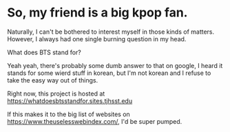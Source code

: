 # So, my friend is a big kpop fan.

Naturally, I can't be bothered to interest myself in those kinds of matters. However, I always had one single burning question in my head.

What does BTS stand for? 

Yeah yeah, there's probably some dumb answer to that on google, I heard it stands for some wierd stuff in korean, but I'm not korean and I refuse to take the easy way out of things.

Right now, this project is hosted at https://whatdoesbtsstandfor.sites.tjhsst.edu

If this makes it to the big list of websites on https://www.theuselesswebindex.com/, I'd be super pumped.
